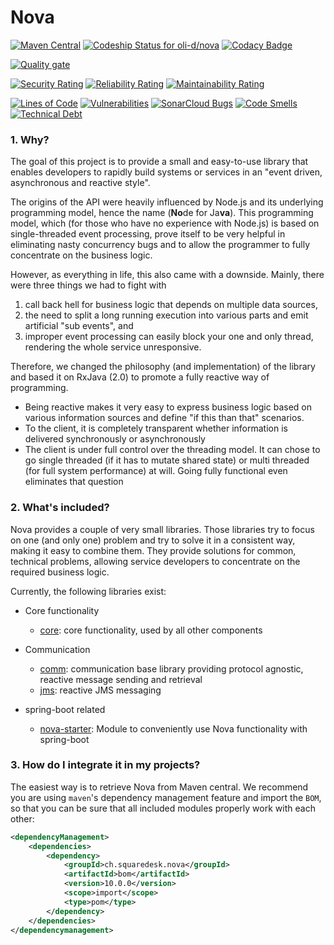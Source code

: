 # Nova

[![Maven Central](https://maven-badges.herokuapp.com/maven-central/ch.squaredesk.nova/bom/badge.svg?style=plastic)](https://maven-badges.herokuapp.com/maven-central/ch.squaredesk.nova/bom)
[![Codeship Status for oli-d/nova](https://app.codeship.com/projects/2283d970-1edb-0135-0041-4ec1c01dd1d7/status?branch=master)](https://app.codeship.com/projects/220890)
[![Codacy Badge](https://api.codacy.com/project/badge/Grade/46d98c14e90b472b8bc550deb0869c72)](https://www.codacy.com/app/oli-d/nova?utm_source=github.com&amp;utm_medium=referral&amp;utm_content=oli-d/nova&amp;utm_campaign=Badge_Grade)

[![Quality gate](https://sonarcloud.io/api/project_badges/quality_gate?project=oli-d_nova)](https://sonarcloud.io/dashboard?id=oli-d_nova)

[![Security Rating](https://sonarcloud.io/api/project_badges/measure?project=oli-d_nova&metric=security_rating)](https://sonarcloud.io/dashboard?id=oli-d_nova)
[![Reliability Rating](https://sonarcloud.io/api/project_badges/measure?project=oli-d_nova&metric=reliability_rating)](https://sonarcloud.io/dashboard?id=oli-d_nova)
[![Maintainability Rating](https://sonarcloud.io/api/project_badges/measure?project=oli-d_nova&metric=sqale_rating)](https://sonarcloud.io/dashboard?id=oli-d_nova)

[![Lines of Code](https://sonarcloud.io/api/project_badges/measure?project=oli-d_nova&metric=ncloc)](https://sonarcloud.io/dashboard?id=oli-d_nova)
[![Vulnerabilities](https://sonarcloud.io/api/project_badges/measure?project=oli-d_nova&metric=vulnerabilities)](https://sonarcloud.io/dashboard?id=oli-d_nova)
[![SonarCloud Bugs](https://sonarcloud.io/api/project_badges/measure?project=oli-d_nova&metric=bugs)](https://sonarcloud.io/component_measures/metric/reliability_rating/list?id=oli-d_nova)
[![Code Smells](https://sonarcloud.io/api/project_badges/measure?project=oli-d_nova&metric=code_smells)](https://sonarcloud.io/dashboard?id=oli-d_nova)
[![Technical Debt](https://sonarcloud.io/api/project_badges/measure?project=oli-d_nova&metric=sqale_index)](https://sonarcloud.io/dashboard?id=oli-d_nova)

### 1. Why?
The goal of this project is to provide a small and easy-to-use 
library that enables developers to rapidly build systems or 
services in an "event driven, asynchronous and reactive style". 

The origins of the API were heavily influenced by Node.js and 
its underlying programming model, hence the name (**No**de for
Ja**va**). This programming model, which (for those who have 
no experience with Node.js) is based on single-threaded event 
processing, prove itself to be very helpful in eliminating 
nasty concurrency bugs and to allow the programmer to fully 
concentrate on the business logic.

However, as everything in life, this also came with a downside.
Mainly, there were three things we had to fight with 
1. call back hell for business logic that depends on multiple
data sources,
1. the need to split a long running execution into various parts
and emit artificial "sub events", and 
1. improper event processing can easily block your one and only
 thread, rendering the whole service unresponsive.
 
Therefore, we changed the philosophy (and implementation) of the 
library and based it on RxJava (2.0) to promote a fully reactive
way of programming.
 
* Being reactive makes it very easy to express business logic based
on various information sources and define "if this than that" scenarios.
* To the client, it is completely transparent whether information is
delivered synchronously or asynchronously 
* The client is under full control over the threading model. It can
 chose to go single threaded (if it has to mutate shared state) or
 multi threaded (for full system performance) at will. Going 
 fully functional even eliminates that question  


### 2. What's included?

Nova provides a couple of very small libraries. Those libraries try to focus on one (and only one) problem and try to
solve it in a consistent way, making it easy to combine them. They provide solutions for common, technical problems, 
allowing service developers to concentrate on the required business logic. 

Currently, the following libraries exist:

- Core functionality
  * [core](./core/README.md): core functionality, used by all other components

- Communication
  * [comm](./comm/README.md): communication base library providing protocol agnostic, reactive message sending and retrieval
  * [jms](./jms/README.md): reactive JMS messaging

- spring-boot related
  * [nova-starter](./nova-starter/README.md): Module to conveniently use Nova functionality with spring-boot  

### 3. How do I integrate it in my projects?

The easiest way is to retrieve Nova from Maven central. We recommend you are using
```maven```'s dependency management feature and import the ```BOM```, so that
you can be sure that all included modules properly work with each other:

```xml
<dependencyManagement>
    <dependencies>
        <dependency>
            <groupId>ch.squaredesk.nova</groupId>
            <artifactId>bom</artifactId>
            <version>10.0.0</version>
            <scope>import</scope>
            <type>pom</type>
        </dependency>
    </dependencies>
</dependencymanagement>
```
